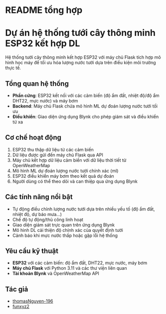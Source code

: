 # README tổng hợp

# Dự án hệ thống tưới cây thông minh ESP32 kết hợp DL

Hệ thống tưới cây thông minh kết hợp ESP32 với máy chủ Flask tích hợp mô hình học máy để tối ưu hóa lượng nước tưới dựa trên điều kiện môi trường thực tế.

## Tổng quan hệ thống

- **Phần cứng**: ESP32 kết nối với các cảm biến (độ ẩm đất, nhiệt độ/độ ẩm DHT22, mực nước) và máy bơm
- **Backend**: Máy chủ Flask chứa mô hình ML dự đoán lượng nước tưới tối ưu
- **Điều khiển**: Giao diện ứng dụng Blynk cho phép giám sát và điều khiển từ xa

## Cơ chế hoạt động

1. ESP32 thu thập dữ liệu từ các cảm biến
2. Dữ liệu được gửi đến máy chủ Flask qua API
3. Máy chủ kết hợp dữ liệu cảm biến với dữ liệu thời tiết từ OpenWeatherMap
4. Mô hình ML dự đoán lượng nước tưới chính xác (ml)
5. ESP32 điều khiển máy bơm theo kết quả dự đoán
6. Người dùng có thể theo dõi và can thiệp qua ứng dụng Blynk

## Các tính năng nổi bật

- Tự động điều chỉnh lượng nước tưới dựa trên nhiều yếu tố (độ ẩm đất, nhiệt độ, dự báo mưa...)
- Chế độ tự động/thủ công linh hoạt
- Giao diện giám sát trực quan trên ứng dụng Blynk
- Mô hình DL cải thiện độ chính xác của quyết định tưới
- Cảnh báo khi mực nước thấp hoặc gặp lỗi hệ thống

## Yêu cầu kỹ thuật

- **ESP32** với các cảm biến: độ ẩm đất, DHT22, mực nước, máy bơm
- **Máy chủ Flask** với Python 3.11 và các thư viện liên quan
- **Tài khoản Blynk** và OpenWeatherMap API

## Tác giả

- [thomasNguyen-196](https://github.com/thomasNguyen-196)
- [funxyz2](https://github.com/funxyz2)